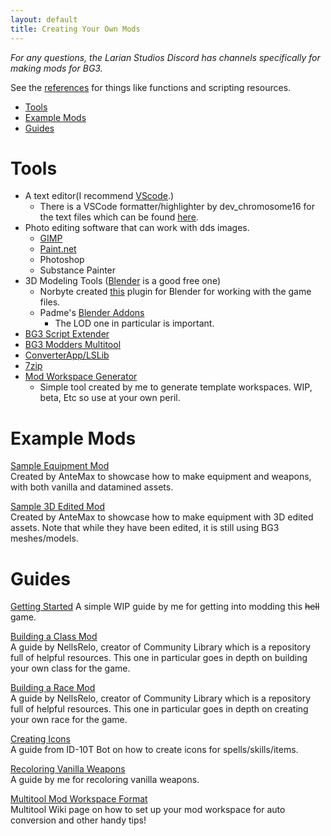```yaml
---
layout: default
title: Creating Your Own Mods
---
```

*For any questions, the Larian Studios Discord has channels specifically for making mods for BG3.*

See the [references](/bg3modresources/reference) for things like functions and scripting resources.

- [Tools](#tools)
- [Example Mods](#example-mods)
- [Guides](#guides)

# Tools
* A text editor(I recommend [VScode](https://code.visualstudio.com/).)
  * There is a VSCode formatter/highlighter by dev_chromosome16 for the text files which can be found [here](https://marketplace.visualstudio.com/items?itemName=chromosome16.bg3-text-support).
* Photo editing software that can work with dds images.
  * [GIMP](https://www.gimp.org/)
  * [Paint.net](https://www.getpaint.net/)
  * Photoshop
  * Substance Painter
* 3D Modeling Tools ([Blender](https://www.blender.org/) is a good free one)
  * Norbyte created [this](https://github.com/Norbyte/dos2de_collada_exporter) plugin for Blender for working with the game files.
  * Padme's [Blender Addons](https://www.nexusmods.com/baldursgate3/mods/346?tab=files)
    * The LOD one in particular is important.
* [BG3 Script Extender](https://github.com/Norbyte/bg3se)
* [BG3 Modders Multitool](https://github.com/ShinyHobo/BG3-Modders-Multitool)
* [ConverterApp/LSLib](https://github.com/Norbyte/lslib)
* [7zip](https://7-zip.org/)
* [Mod Workspace Generator](https://github.com/arkennia/bg3modresources/tree/master/modtemplategen)
  * Simple tool created by me to generate template workspaces. WIP, beta, Etc so use at your own peril.

# Example Mods
[Sample Equipment Mod](https://www.nexusmods.com/baldursgate3/mods/249)  
Created by AnteMax to showcase how to make equipment and weapons, with both vanilla and datamined assets.

[Sample 3D Edited Mod](https://www.nexusmods.com/baldursgate3/mods/400)  
Created by AnteMax to showcase how to make equipment with 3D edited assets. Note that while they have been edited, it is still using BG3 meshes/models.

# Guides
[Getting Started](/bg3modresources/creating/guides/getting_started)
A simple WIP guide by me for getting into modding this ~~hell~~ game.  
  
[Building a Class Mod](https://github.com/BG3-Community-Library-Team/BG3-Community-Library/wiki/Building-a-Class-Mod)  
A guide by NellsRelo, creator of Community Library which is a repository full of helpful resources. This one in particular goes in depth on building your own class for the game.

[Building a Race Mod](https://github.com/BG3-Community-Library-Team/BG3-Community-Library/wiki/Building-a-Race-Mod)  
A guide by NellsRelo, creator of Community Library which is a repository full of helpful resources. This one in particular goes in depth on creating your own race for the game.

[Creating Icons](https://docs.google.com/document/d/1yS1l2N8seKlEmp4MxD3WptsEOb8ZmKxIhG3m9MT5GKg/edit)  
A guide from ID-10T Bot on how to create icons for spells/skills/items.

[Recoloring Vanilla Weapons](/bg3modresources/creating/guides/recoloring)  
A guide by me for recoloring vanilla weapons.

[Multitool Mod Workspace Format](https://github.com/ShinyHobo/BG3-Modders-Multitool/wiki/Mod-Workspace-Structure)  
Multitool Wiki page on how to set up your mod workspace for auto conversion and other handy tips!  
  
